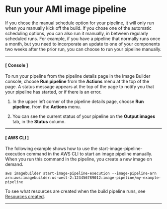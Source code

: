 # Run your AMI image pipeline<a name="pipelines-run"></a>

If you chose the manual schedule option for your pipeline, it will only run when you manually kick off the build\. If you chose one of the automatic scheduling options, you can also run it manually, in between regularly scheduled runs\. For example, if you have a pipeline that normally runs once a month, but you need to incorporate an update to one of your components two weeks after the prior run, you can choose to run your pipeline manually\.

------
#### [ Console ]

To run your pipeline from the pipeline details page in the Image Builder console, choose **Run pipeline** from the **Actions** menu at the top of the page\. A status message appears at the top of the page to notify you that your pipeline has started, or if there is an error\.

1. In the upper left corner of the pipeline details page, choose **Run pipeline**, from the **Actions** menu\.

1. You can see the current status of your pipeline on the **Output images** tab, in the **Status** column\.

------
#### [ AWS CLI ]

The following example shows how to use the start\-image\-pipeline\-execution command in the AWS CLI to start an image pipeline manually\. When you run this command in the pipeline, you create a new image on demand\.

```
aws imagebuilder start-image-pipeline-execution --image-pipeline-arn arn:aws:imagebuilder:us-west-2:123456789012:image-pipeline/my-example-pipeline
```

To see what resources are created when the build pipeline runs, see [Resources created](how-image-builder-works.md#image-builder-resources)\.

------